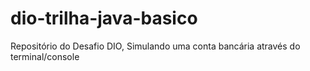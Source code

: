 # dio-trilha-java-basico
Repositório do Desafio DIO, Simulando uma conta bancária através do terminal/console
